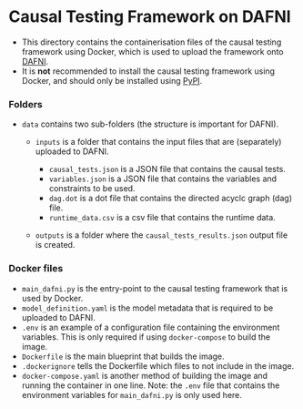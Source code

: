 # Causal Testing Framework on DAFNI

- This directory contains the containerisation files of the causal testing framework using Docker, which is used
to upload the framework onto [DAFNI](https://www.dafni.ac.uk).
- It is **not** recommended to install the causal testing framework using Docker, and should only be installed
  using [PyPI](https://pypi.org/project/causal-testing-framework/).

### Folders

- `data` contains two sub-folders (the structure is important for DAFNI).
  - `inputs` is a folder that contains the input files that are (separately) uploaded to DAFNI.
    - `causal_tests.json` is a JSON file that contains the causal tests.
    - `variables.json` is a JSON file that contains the variables and constraints to be used.
    - `dag.dot` is a dot file that contains the directed acyclc graph (dag) file.
    - `runtime_data.csv` is a csv file that contains the runtime data.

  - `outputs` is a folder where the `causal_tests_results.json` output file is created.

### Docker files
- `main_dafni.py` is the entry-point to the causal testing framework that is used by Docker.
- `model_definition.yaml` is the model metadata that is required to be uploaded to DAFNI.
- `.env` is an example of a configuration file containing the environment variables. This is only required
    if using `docker-compose` to build the image. 
- `Dockerfile` is the main blueprint that builds the image.
- `.dockerignore` tells the Dockerfile which files to not include in the image.
- `docker-compose.yaml` is another method of building the image and running the container in one line. 
   Note: the `.env` file that contains the environment variables for `main_dafni.py` is only used here.


